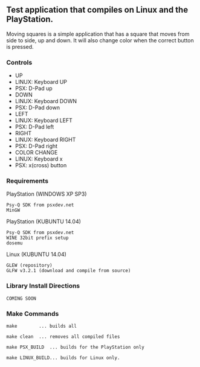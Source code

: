 ## Test application that compiles on Linux and the PlayStation.

Moving squares is a simple application that has a square that moves from side to side, up and down. It will also change color when the correct button is pressed.

### Controls
* UP
 * LINUX: Keyboard UP
 * PSX: D-Pad up
* DOWN
 * LINUX: Keyboard DOWN
 * PSX: D-Pad down
* LEFT
 * LINUX: Keyboard LEFT
 * PSX: D-Pad left
* RIGHT
 * LINUX: Keyboard RIGHT
 * PSX: D-Pad right
* COLOR CHANGE
 * LINUX: Keyboard x
 * PSX: x(cross) button

### Requirements

PlayStation (WINDOWS XP SP3)

	Psy-Q SDK from psxdev.net
	MinGW
	
PlayStation (KUBUNTU 14.04)

	Psy-Q SDK from psxdev.net
	WINE 32bit prefix setup
	dosemu
	
Linux (KUBUNTU 14.04)

	GLEW (repository)
	GLFW v3.2.1 (download and compile from source)

### Library Install Directions

	COMING SOON
	
### Make Commands

	make 		... builds all

	make clean	... removes all compiled files

	make PSX_BUILD 	... builds for the PlayStation only

	make LINUX_BUILD... builds for Linux only.
